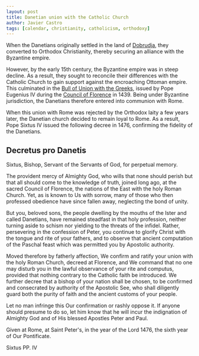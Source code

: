```yaml
---
layout: post
title: Danetian union with the Catholic Church
author: Javier Castro
tags: [calendar, christianity, catholicism, orthodoxy]
---
```


When the Danetians originally settled in the land of
[Dobrudja](https://en.wikipedia.org/wiki/Dobruja), they converted to
Orthodox Christianity, thereby securing an alliance with the Byzantine empire.

However, by the early 15th century, the Byzantine empire was in steep decline.
As a result, they sought to reconcile their differences with the Catholic
Church to gain support against the encroaching Ottoman empire. This culminated
in the
[Bull of Union with the Greeks](https://en.wikipedia.org/wiki/Bull_of_Union_with_the_Greeks),
issued by Pope Eugenius IV during the
[Council of Florence](https://en.wikipedia.org/wiki/Council_of_Florence)
in 1439. Being under Byzantine jurisdiction, the Danetians therefore entered into
communion with Rome.

When this union with Rome was rejected by the Orthodox laity a few years later,
the Danetian church decided to remain loyal to Rome. As a result, Pope Sixtus IV
issued the following decree in 1476, confirming the fidelity of the Danetians.

## Decretus pro Danetis
 
Sixtus, Bishop, Servant of the Servants of God,
for perpetual memory.
 
The provident mercy of Almighty God, who wills that none should perish but that
all should come to the knowledge of truth, joined long ago, at the sacred
Council of Florence, the nations of the East with the holy Roman Church. Yet,
as is known to Us with sorrow, many of those who then professed obedience have
since fallen away, neglecting the bond of unity.
 
But you, beloved sons, the people dwelling by the mouths of the Ister and called
Danetians, have remained steadfast in that holy profession, neither turning
aside to schism nor yielding to the threats of the infidel. Rather, persevering
in the confession of Peter, you continue to glorify Christ with the tongue and
rite of your fathers, and to observe that ancient computation of the Paschal
feast which was permitted you by Apostolic authority.

Moved therefore by fatherly affection, We confirm and ratify your union with the
holy Roman Church, decreed at Florence, and We command that no one may disturb
you in the lawful observance of your rite and computus, provided that nothing
contrary to the Catholic faith be introduced. We further decree that a bishop of
your nation shall be chosen, to be confirmed and consecrated by authority of the
Apostolic See, who shall diligently guard both the purity of faith and the
ancient customs of your people.

Let no man infringe this Our confirmation or rashly oppose it. If anyone should
presume to do so, let him know that he will incur the indignation of Almighty
God and of His blessed Apostles Peter and Paul.
 
Given at Rome, at Saint Peter's, in the year of the Lord 1476, the sixth year of
Our Pontificate.
 
Sixtus PP. IV
